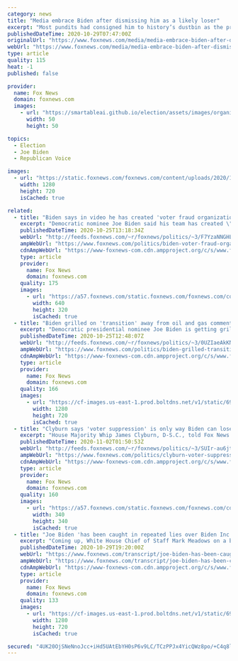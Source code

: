 ```yaml
---
category: news
title: "Media embrace Biden after dismissing him as a likely loser"
excerpt: "Most pundits had consigned him to history’s dustbin as the primaries got under way, laying out all the reasons why he wouldn’t--and shouldn’t--win the Democratic nomination."
publishedDateTime: 2020-10-29T07:47:00Z
originalUrl: "https://www.foxnews.com/media/media-embrace-biden-after-dismissing-him-as-a-likely-loser"
webUrl: "https://www.foxnews.com/media/media-embrace-biden-after-dismissing-him-as-a-likely-loser"
type: article
quality: 115
heat: -1
published: false

provider:
  name: Fox News
  domain: foxnews.com
  images:
    - url: "https://smartableai.github.io/election/assets/images/organizations/foxnews.com-50x50.jpg"
      width: 50
      height: 50

topics:
  - Election
  - Joe Biden
  - Republican Voice

images:
  - url: "https://static.foxnews.com/foxnews.com/content/uploads/2020/10/AP20301701741020-e1603892188715.jpg"
    width: 1280
    height: 720
    isCached: true

related:
  - title: "Biden says in video he has created 'voter fraud organization'"
    excerpt: "Democratic nominee Joe Biden said his team has created \"the most extensive and inclusive voter fraud organization in the history of American politics\" in a recent video."
    publishedDateTime: 2020-10-25T13:18:34Z
    webUrl: "http://feeds.foxnews.com/~r/foxnews/politics/~3/F7YzaNNGHLE/biden-voter-fraud-organization-video-gaffe"
    ampWebUrl: "https://www.foxnews.com/politics/biden-voter-fraud-organization-video-gaffe.amp"
    cdnAmpWebUrl: "https://www-foxnews-com.cdn.ampproject.org/c/s/www.foxnews.com/politics/biden-voter-fraud-organization-video-gaffe.amp"
    type: article
    provider:
      name: Fox News
      domain: foxnews.com
    quality: 175
    images:
      - url: "https://a57.foxnews.com/static.foxnews.com/foxnews.com/content/uploads/2020/10/640/320/AP20298607934584-e1603619808274.jpg?ve=1&tl=1"
        width: 640
        height: 320
        isCached: true
  - title: "Biden grilled on 'transition' away from oil and gas comment in Pennsylvania TV interviews"
    excerpt: "Democratic presidential nominee Joe Biden is getting grilled in Pennsylvania ever since he said during last week’s debate that he plans to “transition” away from the oil industry."
    publishedDateTime: 2020-10-25T12:48:07Z
    webUrl: "http://feeds.foxnews.com/~r/foxnews/politics/~3/0UZIaeAkKNQ/biden-grilled-transition-oil-and-gas-pennsylvania-tv-interviews"
    ampWebUrl: "https://www.foxnews.com/politics/biden-grilled-transition-oil-and-gas-pennsylvania-tv-interviews.amp"
    cdnAmpWebUrl: "https://www-foxnews-com.cdn.ampproject.org/c/s/www.foxnews.com/politics/biden-grilled-transition-oil-and-gas-pennsylvania-tv-interviews.amp"
    type: article
    provider:
      name: Fox News
      domain: foxnews.com
    quality: 166
    images:
      - url: "https://cf-images.us-east-1.prod.boltdns.net/v1/static/694940094001/8443ab57-1626-487f-9624-7278281d270c/19c7fad6-bc7a-4665-8a01-bc332f8b4b61/1280x720/match/image.jpg"
        width: 1280
        height: 720
        isCached: true
  - title: "Clyburn says 'voter suppression' is only way Biden can lose, claims to have had 'complaints all day'"
    excerpt: "House Majority Whip James Clyburn, D-S.C., told Fox News Sunday he would \"pray\" for Black Trump voters and flatly stated that the only way Democrat Joe Biden loses the election would be \"for voter suppression to be successful.\""
    publishedDateTime: 2020-11-02T01:50:53Z
    webUrl: "http://feeds.foxnews.com/~r/foxnews/politics/~3/SUIr-au6jtQ/clyburn-voter-suppression-only-way-biden-can-lose"
    ampWebUrl: "https://www.foxnews.com/politics/clyburn-voter-suppression-only-way-biden-can-lose.amp"
    cdnAmpWebUrl: "https://www-foxnews-com.cdn.ampproject.org/c/s/www.foxnews.com/politics/clyburn-voter-suppression-only-way-biden-can-lose.amp"
    type: article
    provider:
      name: Fox News
      domain: foxnews.com
    quality: 160
    images:
      - url: "https://a57.foxnews.com/static.foxnews.com/foxnews.com/content/uploads/2018/09/340/340/chamberlain-160.jpg?ve=1&tl=1"
        width: 340
        height: 340
        isCached: true
  - title: "Joe Biden 'has been caught in repeated lies over Biden Inc.': Sen. Johnson"
    excerpt: "Coming up, White House Chief of Staff Mark Meadows on a blockbuster admission at the final presidential debate, Joe Biden on transitioning the oil and gas industry. JOE BIDEN (D), PRESIDENTIAL CANDIDATE:  By the way,"
    publishedDateTime: 2020-10-29T19:20:00Z
    webUrl: "https://www.foxnews.com/transcript/joe-biden-has-been-caught-in-repeated-lies-over-biden-inc-sen-johnson"
    ampWebUrl: "https://www.foxnews.com/transcript/joe-biden-has-been-caught-in-repeated-lies-over-biden-inc-sen-johnson.amp"
    cdnAmpWebUrl: "https://www-foxnews-com.cdn.ampproject.org/c/s/www.foxnews.com/transcript/joe-biden-has-been-caught-in-repeated-lies-over-biden-inc-sen-johnson.amp"
    type: article
    provider:
      name: Fox News
      domain: foxnews.com
    quality: 133
    images:
      - url: "https://cf-images.us-east-1.prod.boltdns.net/v1/static/694940094001/77982519-0b80-4d5e-88e5-ef13e983e2a2/77bf9357-3466-4f1c-9e36-660714f9e3bf/1280x720/match/image.jpg"
        width: 1280
        height: 720
        isCached: true

secured: "4UK20OjSNeNnoJcc+iHd5UAtEbYH0sP6v9LC/TCzPPJx4YicQWz8po/+C4q8l9pJYWIBCRVlLCI4H7QHeHIrUbHZCDl02MJs/YmlpptbfM6jWejD9XlXVOBWsRUOO8YhUthPpFxqiDF/omXeL2UnWyIXMydpWtNkBuAe2qN4E7ZpmV5ORi6KXByKhWsVyJAjX3KnGYHJAtjvxqqgWnyKpAbgUCCW6DOofaUz/hl5KFa1HE/ba6LSe705Qog+Gv63o1J8FtjijNNTJI/ftKXfmqHLEv7yyN8hVAbZ3x57oAH0Ed3XuCvNjuB3pXndStScGzxM5d4z8CtCaGiVjB5qRN2VPdtbYzdr1emzzESlFJk=;C9p9P3XKgdbCXd7Dn7lF+A=="
---
```


